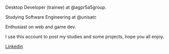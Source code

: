 Desktop Developer (trainee) at @agpr5a5group.

Studying Software Engineering at @unisatc

Enthusiast on web and game dev.

I use this account to post my studies and some projects, hope you all enjoy.

[Linkedin](https://www.linkedin.com/in/gustavo-goulart-6a023420b/)
